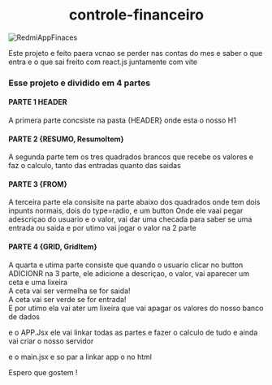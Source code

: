 <h1 align=center> controle-financeiro </h1>

![RedmiAppFinaces](https://user-images.githubusercontent.com/106599546/224407850-330e5e44-c427-476a-b9b1-8a94e30c2bb6.png)

<p> Este projeto e feito paera vcnao se perder nas contas do mes e saber o que entra e o que sai freito com react.js juntamente com vite </p>

<h3> Esse projeto e dividido em 4 partes</h3> 

<h4>PARTE 1 HEADER</h4>
<p>A primera parte concsiste na pasta {HEADER} onde esta o nosso H1  </p>

<h4>PARTE 2 {RESUMO, ResumoItem}</h4>
<p>A segunda parte tem os tres quadrados brancos que recebe os valores e faz o calculo, tanto das entradas quanto das saidas  </p>

<h4>PARTE 3 {FROM}</h4>
<p>A terceira parte ela consisite na parte abaixo dos quadrados onde tem dois inpunts normais, dois  do type=radio, e um button 
Onde ele vaai pegar adescriçao do usuario e o valor, vai dar uma checada para saber se uma entrada ou saida e por utimo vai jogar o valor na 2 parte
<br>
</p>

<h4>PARTE 4 {GRID, GridItem}</h4>
<p>A quarta e utima parte consiste que quando o usuario clicar no button ADICIONR na 3 parte, ele adicione a descriçao, o valor,
vai aparecer um ceta e uma lixeira 
<br>
A ceta vai ser vermelha se for saida! 
<br>
A ceta vai ser verde se for entrada!
<br>
 E por utimo ela vai ater um lixeira que vai apagar os valores do nosso banco de dados 
</p>

<p>e o APP.Jsx ele vai linkar  todas as partes e fazer o calculo de tudo e ainda vai criar o nosso servidor</p>
<p>e o main.jsx e so par a linkar app o no html</p>

Espero que gostem !



